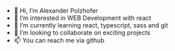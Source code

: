 - 👋 Hi, I’m Alexander Polzhofer
- 👀 I’m interested in WEB Development with react
- 🌱 I’m currently learning react, typescript, sass and git
- 💞️ I’m looking to collaborate on exciting projects
- 📫 You can reach me via github

<!---
AlexanderPolzhofer/AlexanderPolzhofer is a ✨ special ✨ repository because its `README.md` (this file) appears on your GitHub profile.
You can click the Preview link to take a look at your changes.
--->
